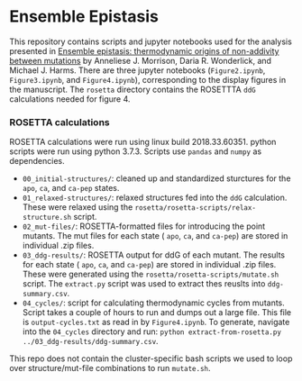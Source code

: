 # Ensemble Epistasis

This repository contains scripts and jupyter notebooks used for the analysis presented in [Ensemble epistasis: thermodynamic origins of non-addivity between mutations]() by Anneliese J. Morrison, Daria R. Wonderlick, and Michael J. Harms. There are three jupyter notebooks (`Figure2.ipynb`, `Figure3.ipynb`,  and `Figure4.ipynb`), corresponding to the display figures in the manuscript. The `rosetta` directory contains the ROSETTTA `ddG` calculations needed for figure 4. 

### ROSETTA calculations

ROSETTA calculations were run using linux build 2018.33.60351.  python scripts were run using python 3.7.3.  Scripts use `pandas` and `numpy` as dependencies. 

+ `00_initial-structures/`: cleaned up and standardized sturctures for the `apo`, `ca`, and `ca-pep` states. 
+ `01_relaxed-structures/`: relaxed structures fed into the `ddG` calculation.  These were relaxed using the `rosetta/rosetta-scripts/relax-structure.sh` script.
+ `02_mut-files/`: ROSETTA-formatted files for introducing the point mutants.  The mut files for each state ( `apo`, `ca`, and `ca-pep`) are stored in individual .zip files. 
+ `03_ddg-results/`: ROSETTA output for ddG of each mutant.  The results for each state ( `apo`, `ca`, and `ca-pep`) are stored in individual .zip files. These were generated using the `rosetta/rosetta-scripts/mutate.sh` script.  The `extract.py` script was used to extract thes reuslts into `ddg-summary.csv`. 
+ `04_cycles/`: script for calculating thermodynamic cycles from mutants.  Script takes a couple of hours to run and dumps out a large file.  This file is `output-cycles.txt` as read in by `Figure4.ipynb`.  To generate, navigate into the `04_cycles` directory and run: `python extract-from-rosetta.py ../03_ddg-results/ddg-summary.csv`.   

This repo does not contain the cluster-specific bash scripts we used to loop over structure/mut-file combinations to run `mutate.sh`.  